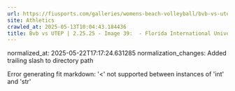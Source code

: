 ```yaml
---
url: https://fiusports.com/galleries/womens-beach-volleyball/bvb-vs-utep-2-25-25/image-39/356/62719/
site: Athletics
crawled_at: 2025-05-13T10:04:43.184436
title: Bvb vs UTEP | 2.25.25 - Image 39:  - Florida International University
---
```

normalized_at: 2025-05-22T17:17:24.631285
normalization_changes: Added trailing slash to directory path

Error generating fit markdown: '<' not supported between instances of 'int' and 'str'